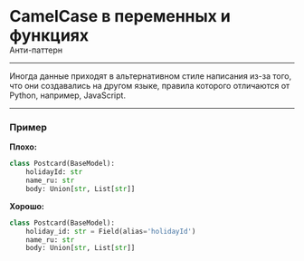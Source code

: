 
<div class="sticky-header">
  <div>
    <h1 style="margin: 0;">CamelCase в переменных и функциях</h1>
    <p style="margin: 0;">Анти-паттерн</p>
  </div>
</div>

***

Иногда данные приходят в альтернативном стиле написания из-за того, что они создавались на другом языке, правила которого отличаются от Python, например, JavaScript.

***

### Пример 

**Плохо:**
```python
class Postcard(BaseModel):
    holidayId: str
    name_ru: str
    body: Union[str, List[str]]
```
**Хорошо:**
```python
class Postcard(BaseModel):
    holiday_id: str = Field(alias='holidayId')
    name_ru: str
    body: Union[str, List[str]]
```

